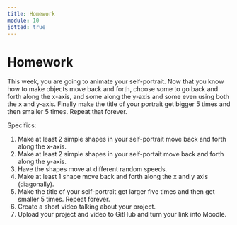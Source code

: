 ```yaml
---
title: Homework
module: 10
jotted: true
---
```


# Homework

This week, you are going to animate your self-portrait.  Now that you know how to make objects move back and forth, choose some to go back and forth along the x-axis, and some along the y-axis and some even using both the x and y-axis.  Finally make the title of your portrait get bigger 5 times and then smaller 5 times.  Repeat that forever.

Specifics:

1. Make at least 2 simple shapes in your self-portrait move back and forth along the x-axis.
2. Make at least 2 simple shapes in your self-portait move back and forth along the y-axis.
3. Have the shapes move at different random speeds.
4. Make at least 1 shape move back and forth along the x and y axis (diagonally).
5. Make the title of your self-portrait get larger five times and then get smaller 5 times. Repeat forever.
6. Create a short video talking about your project.
7. Upload your project and video to GitHub and turn your link into Moodle.